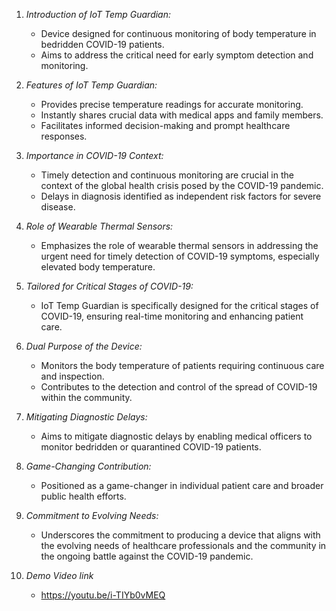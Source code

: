 1. *Introduction of IoT Temp Guardian:*
   - Device designed for continuous monitoring of body temperature in bedridden COVID-19 patients.
   - Aims to address the critical need for early symptom detection and monitoring.

2. *Features of IoT Temp Guardian:*
   - Provides precise temperature readings for accurate monitoring.
   - Instantly shares crucial data with medical apps and family members.
   - Facilitates informed decision-making and prompt healthcare responses.

3. *Importance in COVID-19 Context:*
   - Timely detection and continuous monitoring are crucial in the context of the global health crisis posed by the COVID-19 pandemic.
   - Delays in diagnosis identified as independent risk factors for severe disease.

4. *Role of Wearable Thermal Sensors:*
   - Emphasizes the role of wearable thermal sensors in addressing the urgent need for timely detection of COVID-19 symptoms, especially elevated body temperature.

5. *Tailored for Critical Stages of COVID-19:*
   - IoT Temp Guardian is specifically designed for the critical stages of COVID-19, ensuring real-time monitoring and enhancing patient care.

6. *Dual Purpose of the Device:*
   - Monitors the body temperature of patients requiring continuous care and inspection.
   - Contributes to the detection and control of the spread of COVID-19 within the community.

7. *Mitigating Diagnostic Delays:*
   - Aims to mitigate diagnostic delays by enabling medical officers to monitor bedridden or quarantined COVID-19 patients.

8. *Game-Changing Contribution:*
   - Positioned as a game-changer in individual patient care and broader public health efforts.

9. *Commitment to Evolving Needs:*
   - Underscores the commitment to producing a device that aligns with the evolving needs of healthcare professionals and the community in the ongoing battle against the COVID-19 pandemic.
10. *Demo Video link*
    - https://youtu.be/i-TIYb0vMEQ 
